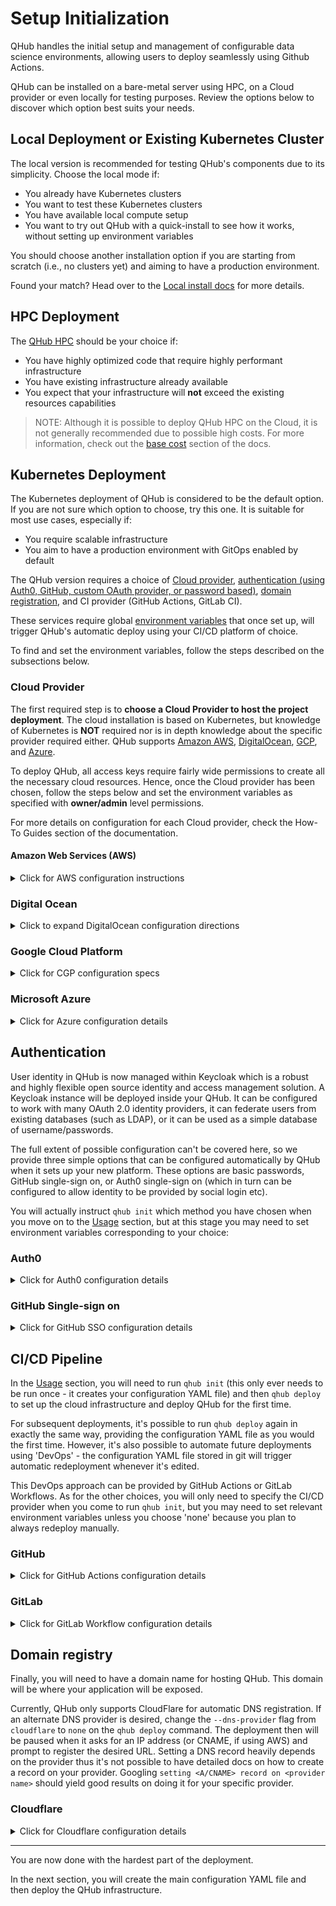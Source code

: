 # Setup Initialization

QHub handles the initial setup and management of configurable data
science environments, allowing users to deploy seamlessly
using Github Actions.

QHub can be installed on a bare-metal server using HPC, on a Cloud
provider or even locally for testing purposes. Review the options
below to discover which option best suits your needs.

## Local Deployment or Existing Kubernetes Cluster

The local version is recommended for testing QHub's components due to
its simplicity. Choose the local mode if:

- You already have Kubernetes clusters
- You want to test these Kubernetes clusters
- You have available local compute setup
- You want to try out QHub with a quick-install to see how it works,
  without setting up environment variables

You should choose another installation option if you are starting from
scratch (i.e., no clusters yet) and aiming to have a production
environment.

Found your match? Head over to the [Local install
docs](../dev_guide/testing.md#local-testing) for
more details.

## HPC Deployment

The [QHub HPC](https://hpc.qhub.dev/en/latest/) should be your choice if:
- You have highly optimized code that require highly performant infrastructure
- You have existing infrastructure already available
- You expect that your infrastructure will **not** exceed the existing resources capabilities
> NOTE: Although it is possible to deploy QHub HPC on the Cloud, it is not generally recommended due to possible high
> costs. For more information, check out the [base cost](../admin_guide/cost.md) section of the docs.

## Kubernetes Deployment

The Kubernetes deployment of QHub is considered to be the default
option. If you are not sure which option to choose, try this one. It
is suitable for most use cases, especially if:
- You require scalable infrastructure
- You aim to have a production environment with GitOps enabled by default

The QHub version requires a choice of [Cloud
provider](#cloud-provider), [authentication (using Auth0, GitHub, custom OAuth provider, or
password based)](#authentication), [domain
registration](#domain-registry), and CI provider (GitHub Actions, GitLab CI).

These services require global [environment
variables](https://linuxize.com/post/how-to-set-and-list-environment-variables-in-linux/)
that once set up, will trigger QHub's automatic deploy using your
CI/CD platform of choice.

To find and set the environment variables, follow the steps described
on the subsections below.

### Cloud Provider

The first required step is to **choose a Cloud Provider to host the
project deployment**. The cloud installation is based on Kubernetes,
but knowledge of Kubernetes is **NOT** required nor is in depth
knowledge about the specific provider required either. QHub supports
[Amazon AWS](#amazon-web-services-aws),
[DigitalOcean](#digital-ocean), [GCP](#google-cloud-platform), and
[Azure](#microsoft-azure).

To deploy QHub, all access keys require fairly wide permissions to
create all the necessary cloud resources. Hence, once the Cloud
provider has been chosen, follow the steps below and set the
environment variables as specified with **owner/admin** level
permissions.

For more details on configuration for each Cloud provider, check the
How-To Guides section of the documentation.

#### Amazon Web Services (AWS)
<details><summary>Click for AWS configuration instructions </summary>

Please see these instructions for [creating an IAM role](https://docs.aws.amazon.com/IAM/latest/UserGuide/id_roles_create.html) with administrator permissions. Upon generation, the IAM role will provide a public **access
key ID** and a **secret key** which will need to be added to the environment variables.

To define the environment variables paste the commands below with your respective keys.

```shell
export AWS_ACCESS_KEY_ID="HAKUNAMATATA"
export AWS_SECRET_ACCESS_KEY="iNtheJUng1etheMightyJUNgleTHEl10N51eEpsT0n1ghy;"
```
</details>

### Digital Ocean

<details><summary>Click to expand DigitalOcean configuration directions </summary>

Please see these instructions for [creating a Digital Ocean token](https://www.digitalocean.com/docs/apis-clis/api/create-personal-access-token/). In addition to a `token`, a `spaces key` (similar to AWS S3) credentials are also required. Follow the instructions on the [official docs](https://www.digitalocean.com/community/tutorials/how-to-create-a-digitalocean-space-and-api-key) for more information.

> Note: DigitalOcean's permissions model isn't as fine-grained as the other supported Cloud providers.

Set the required environment variables as specified below:

```shell
export DIGITALOCEAN_TOKEN=""          # API token required to generate resources
export SPACES_ACCESS_KEY_ID=""        # public access key for access spaces
export SPACES_SECRET_ACCESS_KEY=""    # the private key for access spaces
export AWS_ACCESS_KEY_ID=""           # set this variable with the same value as `SPACES_ACCESS_KEY_ID`
export AWS_SECRET_ACCESS_KEY=""       # set this variable identical to `SPACES_SECRET_ACCESS_KEY`
```
</details>

### Google Cloud Platform

<details><summary>Click for CGP configuration specs </summary>

Follow [these detailed instructions](https://cloud.google.com/iam/docs/creating-managing-service-accounts) to create a Google Service Account with **owner level** permissions. Then, follow the steps described on the official
[GCP docs](https://cloud.google.com/iam/docs/creating-managing-service-account-keys#iam-service-account-keys-create-console) to create and download a JSON credentials file. Store this credentials file in a well known location and make sure to set yourself exclusive permissions.

You can change the file permissions by running the command `chmod 600 <filename>` on your terminal.

In this case the environment variables will be such as follows:

```shell
export GOOGLE_CREDENTIALS="path/to/JSON/file/with/credentials"
export PROJECT_ID="projectIDName"
```

> NOTE: the [`PROJECT_ID` variable](https://cloud.google.com/resource-manager/docs/creating-managing-projects) can be
> found at the Google Console homepage, under `Project info`.
</details>

### Microsoft Azure

<details><summary>Click for Azure configuration details </summary>

Follow [these instructions](https://registry.terraform.io/providers/hashicorp/azurerm/latest/docs/guides/service_principal_client_secret#creating-a-service-principal-in-the-azure-portal) to create a Service Principal in the Azure Portal. After completing the steps described on the link, set the following environment variables such as below:

```shell
export ARM_CLIENT_ID=""           # application (client) ID
export ARM_CLIENT_SECRET=""       # client's secret
export ARM_SUBSCRIPTION_ID=""     # value available at the `Subscription` section under the `Overview` tab
export ARM_TENANT_ID=""           # field available under `Azure Active Directories` > `Properties` > `Tenant ID`
```

> NOTE 1: Having trouble finding your Subscription ID? [Azure's official docs](https://docs.microsoft.com/en-us/azure/media-services/latest/how-to-set-azure-subscription?tabs=portal)
> might help.

> NOTE 2: [Tenant ID](https://docs.microsoft.com/en-us/azure/active-directory/fundamentals/active-directory-how-to-find-tenant)
> values can be also found using PowerShell and CLI.
</details>

## Authentication

User identity in QHub is now managed within Keycloak which is a robust and highly flexible open source identity and access management solution. A Keycloak instance will be deployed inside your QHub. It can be configured to work with many OAuth 2.0 identity providers, it can federate users from existing databases (such as LDAP), or it can be used as a simple database of username/passwords.

The full extent of possible configuration can't be covered here, so we provide three simple options that can be configured automatically by QHub when it sets up your new platform. These options are basic passwords, GitHub single-sign on, or Auth0 single-sign on (which in turn can be configured to allow identity to be provided by social login etc).

You will actually instruct `qhub init` which method you have chosen when you move on to the [Usage](usage.md) section, but at this stage you may need to set environment variables corresponding to your choice:

### Auth0

<details><summary>Click for Auth0 configuration details </summary>

Auth0 is a great choice to enable flexible authentication via multiple providers. To create the necessary access tokens you will need to have an [Auth0](https://auth0.com/) account and be logged in. [Directions
for creating an Auth0 application](https://auth0.com/docs/applications/set-up-an-application/register-machine-to-machine-applications).

- Click on the `Applications` button on the left
- Select `Create Application` > `Machine to Machine Applications` > `Auth0 Management API` from the dropdown menu
- Next, click `All` next to `Select all` and click `Authorize`
- Set the variable `AUTH0_CLIENT_ID` equal to the `Client ID` string, and do the same for the `Client secret` by running the command below.

With the application created set the following environment variables:

 - `AUTH0_CLIENT_ID`: client ID of Auth0 machine-to-machine application found at top of the newly created application page
 - `AUTH0_CLIENT_SECRET`: secret ID of Auth0 machine-to-machine application found in the `Settings` tab of the newly created application
 - `AUTH0_DOMAIN`: The `Tenant Name` which can be found in the general account settings on the left hand side of the page appended with `.auth0.com`, for example:

```bash
export AUTH_DOMAIN="qhub-test.auth0.com" # in case the Tenant Name was called 'qhub-test'
```
</details>

### GitHub Single-sign on

<details><summary>Click for GitHub SSO configuration details </summary>

To use GitHub as a single-sign on provider, you will need to create a new OAuth 2.0 app.

No environment variables are needed for this - you will be given the relevant information and prompted for various inputs during the next stage, when you run [`qhub init`](./usage.md) if you provide the flag `--auth-provider github`. This will be covered when you reach that point in this documentation.
</details>

## CI/CD Pipeline

In the [Usage](usage.md) section, you will need to run `qhub init` (this only ever needs to be run once - it creates your configuration YAML file) and then `qhub deploy` to set up the cloud infrastructure and deploy QHub for the first time.

For subsequent deployments, it's possible to run `qhub deploy` again in exactly the same way, providing the configuration YAML file as you would the first time. However, it's also possible to automate future deployments using 'DevOps' - the configuration YAML file stored in git will trigger automatic redeployment whenever it's edited.

This DevOps approach can be provided by GitHub Actions or GitLab Workflows. As for the other choices, you will only need to specify the CI/CD provider when you come to run `qhub init`, but you may need to set relevant environment variables unless you choose 'none' because you plan to always redeploy manually.

### GitHub

<details><summary>Click for GitHub Actions configuration details </summary>

QHub uses GitHub Actions to enable [Infrastructure as Code](https://en.wikipedia.org/wiki/Infrastructure_as_code) and trigger the CI/CD checks on the configuration file that automatically generates the deployment modules for the infrastructure. To do that, it will be necessary to set the GitHub username and token as environment variables. First create a github personal access token via [these instructions](https://docs.github.com/en/github/authenticating-to-github/creating-a-personal-access-token). The token needs permissions to create a repo and create secrets on the repo. At the moment we don't have the permissions well scoped out so to be on the safe side enable all permissions.

 - `GITHUB_USERNAME`: GitHub username
 - `GITHUB_TOKEN`: GitHub-generated token
</details>

### GitLab

<details><summary>Click for GitLab Workflow configuration details </summary>

If you want to use GitLab CI to automatically deploy changes to your configuration, then no extra environment variables are needed for this.

All git repo and CI setup on GitLab will need to be done manually. At the next stage, when you run [`qhub init`](./usage.md) please provide the flag `--ci-provider gitlab-ci`.

After initial deploy, the documentation should tell you when to commit your configuration files into your GitLab repo. There should be your `qhub-config.yaml` file as well as a generated file called `.gitlab-ci.yml`. You will need to manually set environment variables for your cloud provider as secrets in your GitLab CI for the repo.
</details>

## Domain registry

Finally, you will need to have a domain name for hosting QHub. This domain will be where your application will be exposed.

Currently, QHub only supports CloudFlare for automatic DNS registration. If an alternate DNS provider is desired, change the `--dns-provider` flag from `cloudflare` to `none` on the `qhub deploy` command. The deployment then will be paused when it asks for an IP address (or CNAME, if using AWS) and prompt to register the desired URL. Setting a DNS record heavily depends on the provider thus it's not possible to have detailed docs on how to create a record on your provider. Googling `setting <A/CNAME> record on <provider name>` should yield good results on doing it for your specific provider.

### Cloudflare

<details><summary>Click for Cloudflare configuration details </summary>

QHub supports Cloudflare as a DNS provider. If you choose to use Cloudflare, first create an account, then there are two possible following options:

1. You can register your application domain name on it, using the [Cloudflare nameserver](https://support.cloudflare.com/hc/en-us/articles/205195708-Changing-your-domain-nameservers-to-Cloudflare)
(recommended).
2. You can outright buy a new domain with Cloudflare (this action isn't particularly recommended).

To generate a token [follow these steps](https://developers.cloudflare.com/api/tokens/create):

- Under `Profile`, select the `API Tokens` menu and click on `Create API Token`.
- On `Edit zone DNS` click on `Use Template`.
![screenshot Cloudflare edit Zone DNS](../images/cloudflare_auth_1.png)
- Configure `Permissions` such as the image below:
![screenshot Cloudflare Permissions edit](../images/cloudflare_permissions_2.1.1.png)
- On `Account Resources` set the configuration to include your desired account
![screenshot Cloudflare account resources](../images/cloudflare_account_resources_scr.png)
- On `Zone Resources` set it to `Include | Specific zone` and your domain name
![screenshot Cloudflare account resources](../images/cloudflare_zone_resources.png)
- Click continue to summary
![screenshot Cloudflare summary](../images/cloudflare_summary.png)
- Click on the `Create Token` button and set the token generated as an environment variable on your machine.

Finally, set the environment variable such as:

```shell
 export CLOUDFLARE_TOKEN="cloudflaretokenvalue"
```

</details>

----

You are now done with the hardest part of the deployment.

In the next section, you will create the main configuration YAML file and then deploy the QHub infrastructure.
